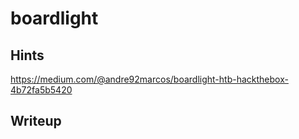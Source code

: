 # boardlight

## Hints

https://medium.com/@andre92marcos/boardlight-htb-hackthebox-4b72fa5b5420

## Writeup

